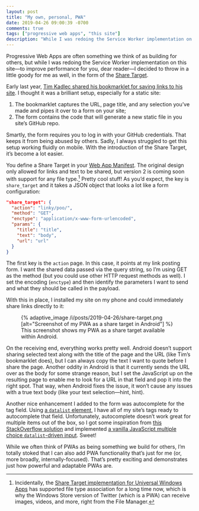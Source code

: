 ```yaml
---
layout: post
title: "My own, personal, PWA"
date: 2019-04-26 09:00:39 -0700
comments: true
tags: ["progressive web apps", "this site"]
description: "While I was redoing the Service Worker implementation on this site —to improve performance for you, dear reader—I decided to throw in a little goody for me as well."
---
```


Progressive Web Apps are often something we think of as building for others, but while I was redoing the Service Worker implementation on this site—to improve performance for you, dear reader—I decided to throw in a little goody for me as well, in the form of the [Share Target](https://wicg.github.io/web-share-target/).

<!-- more -->

Early last year, [Tim Kadlec shared his bookmarklet for saving links to his site](https://timkadlec.com/remembers/2018-02-06-saving-links-to-my-site-with-a-bookmarklet/). I thought it was a brilliant setup, especially for a static site:

1. The bookmarklet captures the URL, page title, and any selection you’ve made and pipes it over to a form on your site;
2. The form contains the code that will generate a new static file in you site’s GitHub repo.

Smartly, the form requires you to log in with your GitHub credentials. That keeps it from being abused by others. Sadly, I always struggled to get this setup working fluidly on mobile. With the introduction of the Share Target, it’s become a lot easier.

You define a Share Target in your [Web App Manifest](https://developer.mozilla.org/docs/Web/Manifest). The original design only allowed for links and text to be shared, but version 2 is coming soon with support for any file type.[^1] Pretty cool stuff! As you’d expect, the key is `share_target` and it takes a JSON object that looks a lot like a form configuration:

```json
"share_target": {
  "action": "linky/poo/",
  "method": "GET",
  "enctype": "application/x-www-form-urlencoded",
  "params": {
    "title": "title",
    "text": "body",
    "url": "url"
  }
}
```

The first key is the `action` page. In this case, it points at my link posting form. I want the shared data passed via the query string, so I’m using GET as the method (but you could use other HTTP request methods as well). I set the encoding (`enctype`) and then identify the parameters I want to send and what they should be called in the payload.

With this in place, I installed my site on my phone and could immediately share links directly to it:

<figure id="fig-2019-04-26-01" class="media-container">
{% adaptive_image /i/posts/2019-04-26/share-target.png [alt="Screenshot of my PWA as a share target in Android"] %}
  <figcaption>This screenshot shows my PWA as a share target available within Android.</figcaption>
</figure>

On the receiving end, everything works pretty well. Android doesn’t support sharing selected text along with the title of the page and the URL (like Tim’s bookmarklet does), but I can always copy the text I want to quote before I share the page. Another oddity in Android is that it currently sends the URL over as the body for some strange reason, but I set the JavaScript up on the resulting page to enable me to look for a URL in that field and pop it into the right spot. That way, when Android fixes the issue, it won’t cause any issues with a true text body (like your text selection—hint, hint).

Another nice enhancement I added to the form was autocomplete for the tag field. Using [a `datalist` element](https://developer.mozilla.org/docs/Web/HTML/Element/datalist), I have all of my site’s tags ready to autocomplete that field. Unfortunately, autocomplete doesn’t work great for multiple items out of the box, so I got some inspiration from [this StackOverflow solution](https://stackoverflow.com/posts/47232367/revisions) and implemented [a vanilla JavaScript multiple choice `datalist`-driven input](https://github.com/aarongustafson/aaron-gustafson.com/blob/4bd713d2440edd1fd33dab3a22292af60b9e93b3/linky/poo.html#L353-L436). Sweet!

While we often think of PWAs as being something we build for others, I’m totally stoked that I can also add PWA functionality that’s just for me (or, more broadly, internally-focused). That’s pretty exciting and demonstrates just how powerful and adaptable PWAs are.

[^1]: Incidentally, the [Share Target implementation for Universal Windows Apps](https://docs.microsoft.com/en-us/windows/uwp/app-to-app/receive-data) has supported file type association for a long time now, which is why the Windows Store version of Twitter (which is a PWA) can receive images, videos, and more, right from the File Manager.